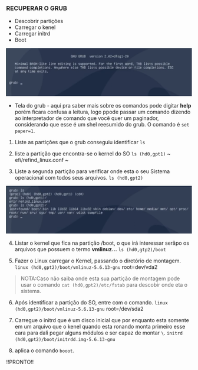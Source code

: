 <h3>RECUPERAR O GRUB</h3>

 * Descobrir partições
 * Carregar o kenel 
 * Carregar initrd
 * Boot
 


![Alt text](image-3.png)
* Tela do grub - aqui pra saber mais sobre os comandos pode digitar **help** porém ficara confusa  a leitura, logo ppode passar um comando dizendo ao interpretador de comando que você quer um paginador, considerando que esse é um shel reesumido do grub. O comando é `set paper=1`.

1. Liste as partições que o grub conseguiu identificar
`ls`

2. liste a partição que encontra-se o kernel do SO
`ls (hd0,gpt1)`
   ~
    efi/refind_linux.conf
   ~

3. Liste a segunda partição para verificar onde esta o seu Sistema operacional com todos seus arquivos.
`ls (hd0,gpt2)`

![Alt text](image-4.png)


4. Listar o kernel que fica na partição /boot, o que irá interessar serãpo os arquivos que possuem o termo **vmlinuz...**
`ls (hd0,gtp2)/boot`


5. Fazer o Linux carregar o Kernel, passando o diretório de montagem.
`linux (hd0,gpt2)/boot/vmlinuz-5.6.13-gnu` root=dev/vda2

>NOTA:Caso não saiba onde esta sua partição de montagem pode usar o comando `cat (hd0,gpt2)/etc/fstab` para descobir onde eta o sistema.

6. Após identificar a partição do SO, entre com o comando.
`linux (hd0,gpt2)/boot/vmlinuz-5.6.13-gnu` root=/dev/sda2


7. Carregue o initrd que é um disco inicial que por enquanto esta somente em um arquivo que o kenel quando esta ronando monta primeiro esse cara para dali pegar alguns módulos  e ser capaz de montar `\`.
`initrd (hd0,gpt2)/boot/initrdd.img-5.6.13-gnu`

8. aplica o comando `booot`.

!!PRONTO!!
 